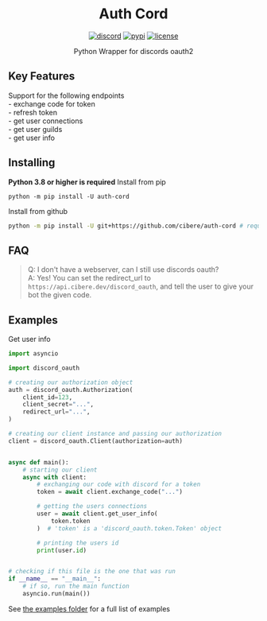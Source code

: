 <h1 align="center">Auth Cord</h1>
<p align="center">
<a href="https://discord.gg/pP4mKKbRvk"><img src="https://discord.com/api/guilds/986344051110473769/embed.png" alt="discord"></a>
<a href="https://pypi.org/project/auth-cord"><img src="https://img.shields.io/pypi/v/auth-cord.svg" alt="pypi"></a>
<a href="https://github.com/cibere/auth-cord/blob/main/LICENSE"><img src="https://img.shields.io/github/license/cibere/auth-cord" alt="license"></a>
</p>
<p align="center">Python Wrapper for discords oauth2</p>

<h2>Key Features</h2>
Support for the following endpoints<br>
 - exchange code for token<br>
 - refresh token<br>
 - get user connections<br>
 - get user guilds<br>
 - get user info<br>

<h2>Installing</h2>
<span style="font-weight: bold;">Python 3.8 or higher is required</span>
Install from pip

```
python -m pip install -U auth-cord
```

Install from github

```bash
python -m pip install -U git+https://github.com/cibere/auth-cord # requires git to be installed
```

<h2>FAQ</h2>

> Q: I don't have a webserver, can I still use discords oauth?<br>
> A: Yes! You can set the redirect_url to `https://api.cibere.dev/discord_oauth`, and tell the user to give your bot the given code.<br>

<h2>Examples</h2>
Get user info

```py
import asyncio

import discord_oauth

# creating our authorization object
auth = discord_oauth.Authorization(
    client_id=123,
    client_secret="...",
    redirect_url="...",
)

# creating our client instance and passing our authorization
client = discord_oauth.Client(authorization=auth)


async def main():
    # starting our client
    async with client:
        # exchanging our code with discord for a token
        token = await client.exchange_code("...")

        # getting the users connections
        user = await client.get_user_info(
            token.token
        )  # 'token' is a 'discord_oauth.token.Token' object

        # printing the users id
        print(user.id)


# checking if this file is the one that was run
if __name__ == "__main__":
    # if so, run the main function
    asyncio.run(main())

```

See <a href="https://github.com/cibere/auth-cord/tree/main/examples">the examples folder</a> for a full list of examples

